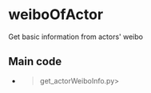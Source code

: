 # **weiboOfActor**  
Get basic information from actors' weibo  
  
## **Main code**  
  * >get_actorWeiboInfo.py>

